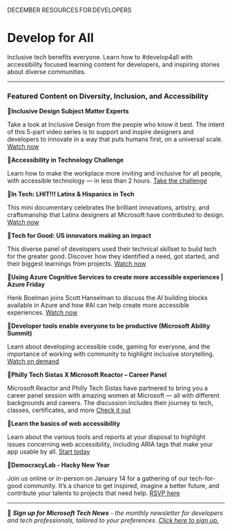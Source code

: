 DECEMBER RESOURCES FOR DEVELOPERS 

# Develop for All 

 

Inclusive tech benefits everyone. Learn how to #develop4all with accessibility focused learning content for developers, and inspiring stories about diverse communities. 

 

--- 

### Featured Content on Diversity, Inclusion, and Accessibility 

 

:cinema:**Inclusive Design Subject Matter Experts** 

 

Take a look at Inclusive Design from the people who know it best.  The intent of this 5-part video series is to support and inspire designers and developers to innovate in a way that puts humans first, on a universal scale. [Watch now](https://www.youtube.com/playlist?list=PL6VNrQ4S3EEimyhy59DU7sQcdnDWk8vX-) 

 

:scroll:**Accessibility in Technology Challenge** 

 

Learn how to make the workplace more inviting and inclusive for all people, with accessible technology — in less than 2 hours. [Take the challenge](https://learn.microsoft.com/training/challenges?id=3bf8db87-e15d-4f86-b7fc-8a624974e478?ocid=AID3045641) 

 

 

:cinema:**In Tech: LHIT!!! Latinx & Hispanics in Tech** 

 

This mini documentary celebrates the brilliant innovations, artistry, and craftsmanship that Latinx designers at Microsoft have contributed to design. [Watch now](https://www.youtube.com/watch?v=cXe2EE_qVfY&t=209s?ocid=AID3045641) 

 

:cinema:**Tech for Good: US innovators making an impact** 

 

This diverse panel of developers used their technical skillset to build tech for the greater good. Discover how they identified a need, got started, and their biggest learnings from projects. [Watch now](https://mybuild.microsoft.com/sessions/831faf05-bcb5-4fd8-9844-8e64def1a15b?ocid=AID3045641) 

 

:cinema:**Using Azure Cognitive Services to create more accessible experiences | Azure Friday** 
 
Henk Boelman joins Scott Hanselman to discuss the AI building blocks available in Azure and how #AI can help create more accessible experiences. [Watch now](https://learn.microsoft.com/shows/azure-friday/using-azure-cognitive-services-to-create-more-accessible-experiences?ocid=AID3045641) 

 

:cinema:**Developer tools enable everyone to be productive (Microsoft Ability Summit)** 

 

Learn about developing accessible code, gaming for everyone, and the importance of working with community to highlight inclusive storytelling. [Watch on demand](https://learn.microsoft.com/events/build-2022/od62-developer-tools-enable-everyone-to-be-productive-microsoft-ability-summit?ocid=AID3045641) 

 

:cinema:**Philly Tech Sistas X Microsoft Reactor – Career Panel** 

 

Microsoft Reactor and Philly Tech Sistas have partnered to bring you a career panel session with amazing women at Microsoft — all with different backgrounds and careers. The discussion includes their journey to tech, classes, certificates, and more [Check it out](https://developer.microsoft.com/reactor/events/17541/?ocid=AID3045641) 

 

:cinema:**Learn the basics of web accessibility** 

 

Learn about the various tools and reports at your disposal to highlight issues concerning web accessibility, including ARIA tags that make your app usable by all. [Start today](https://learn.microsoft.com/training/modules/web-development-101-accessibility/?ocid=AID3045641) 

 

:scroll:**DemocracyLab - Hacky New Year** 

 

Join us online or in-person on January 14 for a gathering of our tech-for-good community. It’s a chance to get inspired, imagine a better future, and contribute your talents to projects that need help. [RSVP here](https://developer.microsoft.com/reactor/events/17182/?ocid=AID3045641) 

 

___  

 

:bookmark: ***Sign up for Microsoft Tech News** - the monthly newsletter for developers and tech professionals, tailored to your preferences. [Click here to sign up.](https://developer.microsoft.com/Newsletter/?ocid=AID3045262)* 